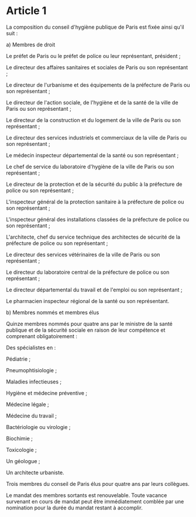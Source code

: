 # Article 1

La composition du conseil d'hygiène publique de Paris est fixée ainsi qu'il suit :

a) Membres de droit

Le préfet de Paris ou le préfet de police ou leur représentant, président ;

Le directeur des affaires sanitaires et sociales de Paris ou son représentant ;

Le directeur de l'urbanisme et des équipements de la préfecture de Paris ou son représentant ;

Le directeur de l'action sociale, de l'hygiène et de la santé de la ville de Paris ou son représentant ;

Le directeur de la construction et du logement de la ville de Paris ou son représentant ;

Le directeur des services industriels et commerciaux de la ville de Paris ou son représentant ;

Le médecin inspecteur départemental de la santé ou son représentant ;

Le chef de service du laboratoire d'hygiène de la ville de Paris ou son représentant ;

Le directeur de la protection et de la sécurité du public à la préfecture de police ou son représentant ;

L'inspecteur général de la protection sanitaire à la préfecture de police ou son représentant ;

L'inspecteur général des installations classées de la préfecture de police ou son représentant ;

L'architecte, chef du service technique des architectes de sécurité de la préfecture de police ou son représentant ;

Le directeur des services vétérinaires de la ville de Paris ou son représentant ;

Le directeur du laboratoire central de la préfecture de police ou son représentant ;

Le directeur départemental du travail et de l'emploi ou son représentant ;

Le pharmacien inspecteur régional de la santé ou son représentant.

b) Membres nommés et membres élus

Quinze membres nommés pour quatre ans par le ministre de la santé publique et de la sécurité sociale en raison de leur compétence et comprenant obligatoirement :

Des spécialistes en :

Pédiatrie ;

Pneumophtisiologie ;

Maladies infectieuses ;

Hygiène et médecine préventive ;

Médecine légale ;

Médecine du travail ;

Bactériologie ou virologie ;

Biochimie ;

Toxicologie ;

Un géologue ;

Un architecte urbaniste.

Trois membres du conseil de Paris élus pour quatre ans par leurs collègues.

Le mandat des membres sortants est renouvelable. Toute vacance survenant en cours de mandat peut être immédiatement comblée par une nomination pour la durée du mandat restant à accomplir.
